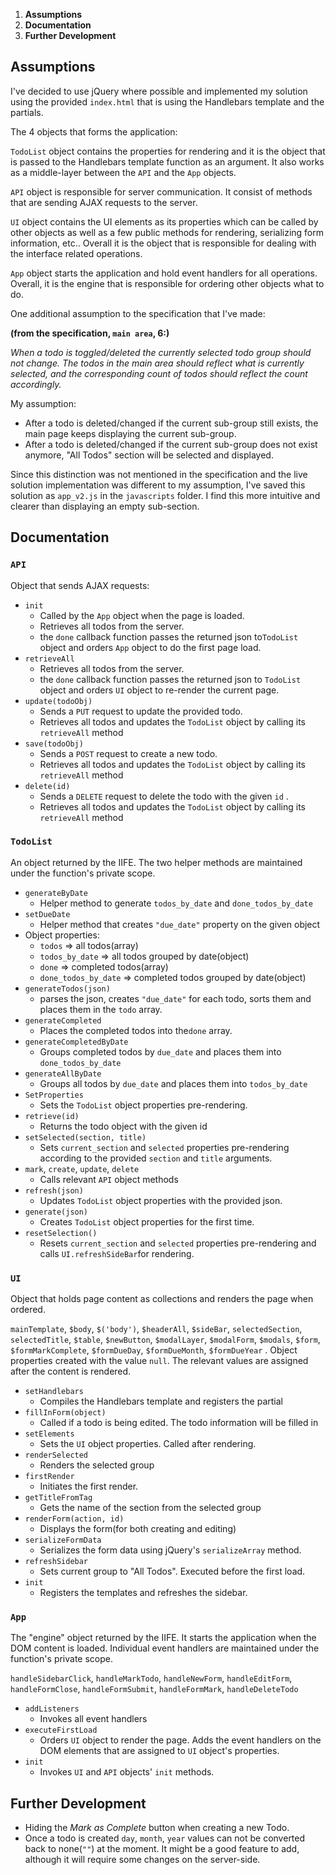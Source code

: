 1. **Assumptions**
2. **Documentation**
3. **Further Development**

## Assumptions

I've decided to use jQuery where possible and implemented my solution using the provided `index.html` that is using the Handlebars template and the partials.

The 4 objects that forms the application:

`TodoList` object contains the properties for rendering and it is the object that is passed to the Handlebars template function as an argument. It also works as a middle-layer between the `API` and the `App` objects.

`API` object is responsible for server communication. It consist of methods that are sending AJAX requests to the server.

`UI` object contains the UI elements as its properties which can be called by other objects as well as a few public methods for rendering, serializing form information, etc.. Overall it is the object that is responsible for dealing with the interface related operations.

`App` object starts the application and hold event handlers for all operations. Overall, it is the engine that is responsible for ordering other objects what to do.

One additional assumption to the specification that I've made:

**(from the specification, `main area`, 6:)**

*When a todo is toggled/deleted the currently selected todo group should not change. The todos in the main area should reflect what is currently selected, and the corresponding count of todos should reflect the count accordingly.*

My assumption:

- After a todo is deleted/changed if the current sub-group still exists, the main page keeps displaying the current sub-group.
- After a todo is deleted/changed if the current sub-group does not exist anymore, "All Todos" section will be selected and displayed.

Since this distinction was not mentioned in the specification and the live solution implementation was different to my assumption, I've saved this solution as `app_v2.js` in the `javascripts` folder. I find this more intuitive and clearer than displaying an empty sub-section.

## Documentation

### `API`

Object that sends AJAX requests:

- `init`
    - Called by the `App` object when the page is loaded.
    - Retrieves all todos from the server.
    - the `done` callback function passes the returned json to`TodoList` object and orders `App` object to do the first page load.
- `retrieveAll`
    - Retrieves all todos from the server.
    - the `done` callback function passes the returned json to `TodoList` object and orders `UI` object to re-render the current page.
- `update(todoObj)`
    - Sends a `PUT` request to update the provided todo.
    - Retrieves all todos and updates the `TodoList` object by calling its `retrieveAll` method
- `save(todoObj)`
    - Sends a `POST` request to create a new todo.
    - Retrieves all todos and updates the `TodoList` object by calling its `retrieveAll` method
- `delete(id)`
    - Sends a `DELETE` request to delete the todo with the given `id` .
    - Retrieves all todos and updates the `TodoList` object by calling its `retrieveAll` method

### `TodoList`

An object returned by the IIFE. The two helper methods are maintained under the function's private scope.

- `generateByDate`
    - Helper method to generate `todos_by_date` and `done_todos_by_date`
- `setDueDate`
    - Helper method that creates `"due_date"` property on the given object
- Object properties:
    - `todos` ⇒ all todos(array)
    - `todos_by_date` ⇒ all todos grouped by date(object)
    - `done` ⇒ completed todos(array)
    - `done_todos_by_date` ⇒ completed todos grouped by date(object)
- `generateTodos(json)`
    - parses the json, creates `"due_date"` for each todo, sorts them and places them in the `todo` array.
- `generateCompleted`
    - Places the completed todos into the`done` array.
- `generateCompletedByDate`
    - Groups completed todos by `due_date` and places them into `done_todos_by_date`
- `generateAllByDate`
    - Groups all todos by `due_date` and places them into `todos_by_date`
- `SetProperties`
    - Sets the `TodoList` object properties pre-rendering.
- `retrieve(id)`
    - Returns the todo object with the given id
- `setSelected(section, title)`
    - Sets `current_section` and `selected` properties pre-rendering according to the provided `section` and `title` arguments.
- `mark`, `create`, `update`, `delete`
    - Calls relevant `API` object methods
- `refresh(json)`
    - Updates `TodoList` object properties with the provided json.
- `generate(json)`
    - Creates `TodoList` object properties for the first time.
- `resetSelection()`
    - Resets `current_section` and `selected` properties pre-rendering and calls `UI.refreshSideBar`for rendering.

### `UI`

Object that holds page content as collections and renders the page when ordered.

`mainTemplate`, `$body`, `$('body')`, `$headerAll`, `$sideBar`, `selectedSection`, `selectedTitle`, `$table`, `$newButton`, `$modalLayer`, `$modalForm`, `$modals`, `$form`, `$formMarkComplete`, `$formDueDay`, `$formDueMonth`, `$formDueYear` . Object properties created with the value `null`. The relevant values are assigned after the content is rendered.

- `setHandlebars`
    - Compiles the Handlebars template and registers the partial
- `fillInForm(object)`
    - Called if a todo is being edited. The todo information will be filled in
- `setElements`
    - Sets the `UI` object properties. Called after rendering.
- `renderSelected`
    - Renders the selected group
- `firstRender`
    - Initiates the first render.
- `getTitleFromTag`
    - Gets the name of the section from the selected group
- `renderForm(action, id)`
    - Displays the form(for both creating and editing)
- `serializeFormData`
    - Serializes the form data using jQuery's `serializeArray` method.
- `refreshSidebar`
    - Sets current group to "All Todos". Executed before the first load.
- `init`
    - Registers the templates and refreshes the sidebar.

### `App`

The "engine" object returned by the IIFE. It starts the application when the DOM content is loaded. Individual event handlers are maintained under the function's private scope.

`handleSidebarClick`, `handleMarkTodo`, `handleNewForm`, `handleEditForm`, `handleFormClose`, `handleFormSubmit`, `handleFormMark`, `handleDeleteTodo`

- `addListeners`
    - Invokes all event handlers
- `executeFirstLoad`
    - Orders `UI` object to render the page. Adds the event handlers on the DOM elements that are assigned to `UI` object's properties.
- `init`
    - Invokes `UI` and `API` objects' `init` methods.

## Further Development

- Hiding the *Mark as Complete* button when creating a new Todo.
- Once a todo is created `day`, `month`, `year` values can not be converted back to none(`""`) at the moment. It might be a good feature to add, although it will require some changes on the server-side.

